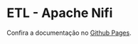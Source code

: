 # ETL - Apache Nifi

Confira a documentação no [Github Pages](https://nszchagas.github.io/ETL-apache-nifi/).
